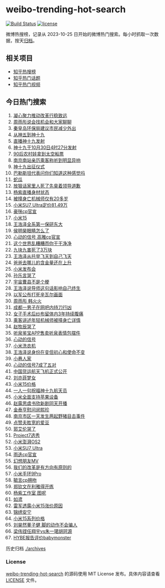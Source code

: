 # weibo-trending-hot-search

[![Build Status](https://github.com/justjavac/weibo-trending-hot-search/workflows/ci/badge.svg?branch=master)](https://github.com/justjavac/weibo-trending-hot-search/actions)
[![license](https://img.shields.io/github/license/justjavac/weibo-trending-hot-search)](https://github.com/justjavac/weibo-trending-hot-search/blob/master/LICENSE)

微博热搜榜，记录从 2023-10-25 日开始的微博热门搜索。每小时抓取一次数据，按天[归档](./archives)。

## 相关项目

- [知乎热搜榜](https://github.com/justjavac/zhihu-trending-top-search)
- [知乎热门话题](https://github.com/justjavac/zhihu-trending-hot-questions)
- [知乎热门视频](https://github.com/justjavac/zhihu-trending-hot-video)

## 今日热门搜索

<!-- BEGIN -->
<!-- 最后更新时间 Wed Oct 30 2024 03:18:54 GMT+0800 (China Standard Time) -->

1. [凝心聚力推动改革行稳致远](https://s.weibo.com//weibo?q=%23%E5%87%9D%E5%BF%83%E8%81%9A%E5%8A%9B%E6%8E%A8%E5%8A%A8%E6%94%B9%E9%9D%A9%E8%A1%8C%E7%A8%B3%E8%87%B4%E8%BF%9C%23&Refer=new_time)
1. [周雨彤说会找机会和大家聊聊](https://s.weibo.com//weibo?q=%E5%91%A8%E9%9B%A8%E5%BD%A4%E8%AF%B4%E4%BC%9A%E6%89%BE%E6%9C%BA%E4%BC%9A%E5%92%8C%E5%A4%A7%E5%AE%B6%E8%81%8A%E8%81%8A&t=31&band_rank=1&Refer=top)
1. [秦皇岛环保局建议市民减少外出](https://s.weibo.com//weibo?q=%23%E7%A7%A6%E7%9A%87%E5%B2%9B%E7%8E%AF%E4%BF%9D%E5%B1%80%E5%BB%BA%E8%AE%AE%E5%B8%82%E6%B0%91%E5%87%8F%E5%B0%91%E5%A4%96%E5%87%BA%23&t=31&band_rank=4&Refer=top)
1. [从神五到神十九](https://s.weibo.com//weibo?q=%23%E4%BB%8E%E7%A5%9E%E4%BA%94%E5%88%B0%E7%A5%9E%E5%8D%81%E4%B9%9D%23&t=31&band_rank=3&Refer=top)
1. [直播神十九发射](https://s.weibo.com//weibo?q=%23%E7%9B%B4%E6%92%AD%E7%A5%9E%E5%8D%81%E4%B9%9D%E5%8F%91%E5%B0%84%23&t=31&band_rank=1&Refer=top)
1. [神十九于10月30日4时27分发射](https://s.weibo.com//weibo?q=%23%E7%A5%9E%E5%8D%81%E4%B9%9D%E4%BA%8E10%E6%9C%8830%E6%97%A54%E6%97%B627%E5%88%86%E5%8F%91%E5%B0%84%23&t=31&band_rank=8&Refer=top)
1. [90后农村娃拿到太空船票](https://s.weibo.com//weibo?q=%2390%E5%90%8E%E5%86%9C%E6%9D%91%E5%A8%83%E6%8B%BF%E5%88%B0%E5%A4%AA%E7%A9%BA%E8%88%B9%E7%A5%A8%23&t=31&band_rank=10&Refer=top)
1. [南京南站亲历乘客称听到明显异响](https://s.weibo.com//weibo?q=%23%E5%8D%97%E4%BA%AC%E5%8D%97%E7%AB%99%E4%BA%B2%E5%8E%86%E4%B9%98%E5%AE%A2%E7%A7%B0%E5%90%AC%E5%88%B0%E6%98%8E%E6%98%BE%E5%BC%82%E5%93%8D%23&t=31&band_rank=2&Refer=top)
1. [神十九出征仪式](https://s.weibo.com//weibo?q=%23%E7%A5%9E%E5%8D%81%E4%B9%9D%E5%87%BA%E5%BE%81%E4%BB%AA%E5%BC%8F%23&t=31&band_rank=8&Refer=top)
1. [巴勒斯坦代表问你们知道这种感觉吗](https://s.weibo.com//weibo?q=%23%E5%B7%B4%E5%8B%92%E6%96%AF%E5%9D%A6%E4%BB%A3%E8%A1%A8%E9%97%AE%E4%BD%A0%E4%BB%AC%E7%9F%A5%E9%81%93%E8%BF%99%E7%A7%8D%E6%84%9F%E8%A7%89%E5%90%97%23&t=31&band_rank=6&Refer=top)
1. [蛇瓜](https://s.weibo.com//weibo?q=%E8%9B%87%E7%93%9C&t=31&band_rank=4&Refer=top)
1. [放狠话家里人死了先臭着领导道歉](https://s.weibo.com//weibo?q=%23%E6%94%BE%E7%8B%A0%E8%AF%9D%E5%AE%B6%E9%87%8C%E4%BA%BA%E6%AD%BB%E4%BA%86%E5%85%88%E8%87%AD%E7%9D%80%E9%A2%86%E5%AF%BC%E9%81%93%E6%AD%89%23&t=31&band_rank=13&Refer=top)
1. [杨紫直播身材状态](https://s.weibo.com//weibo?q=%23%E6%9D%A8%E7%B4%AB%E7%9B%B4%E6%92%AD%E8%BA%AB%E6%9D%90%E7%8A%B6%E6%80%81%23&t=31&band_rank=11&Refer=top)
1. [被撞身亡机械师仅有20多岁](https://s.weibo.com//weibo?q=%23%E8%A2%AB%E6%92%9E%E8%BA%AB%E4%BA%A1%E6%9C%BA%E6%A2%B0%E5%B8%88%E4%BB%85%E6%9C%8920%E5%A4%9A%E5%B2%81%23&t=31&band_rank=12&Refer=top)
1. [小米SU7 Ultra定价81.49万](https://s.weibo.com//weibo?q=%E5%B0%8F%E7%B1%B3SU7%20Ultra%E5%AE%9A%E4%BB%B781.49%E4%B8%87&t=31&band_rank=5&Refer=top)
1. [豪咪cp官宣](https://s.weibo.com//weibo?q=%23%E8%B1%AA%E5%92%AAcp%E5%AE%98%E5%AE%A3%23&t=31&band_rank=15&Refer=top)
1. [小米15](https://s.weibo.com//weibo?q=%23%E5%B0%8F%E7%B1%B315%23&t=31&band_rank=18&Refer=top)
1. [王浩泽全系第一保研东大](https://s.weibo.com//weibo?q=%23%E7%8E%8B%E6%B5%A9%E6%B3%BD%E5%85%A8%E7%B3%BB%E7%AC%AC%E4%B8%80%E4%BF%9D%E7%A0%94%E4%B8%9C%E5%A4%A7%23&t=31&band_rank=26&Refer=top)
1. [侯明昊眼睛怎么了](https://s.weibo.com//weibo?q=%E4%BE%AF%E6%98%8E%E6%98%8A%E7%9C%BC%E7%9D%9B%E6%80%8E%E4%B9%88%E4%BA%86&t=31&band_rank=42&Refer=top)
1. [心动的信号 高雅cp官宣](https://s.weibo.com//weibo?q=%E5%BF%83%E5%8A%A8%E7%9A%84%E4%BF%A1%E5%8F%B7%20%E9%AB%98%E9%9B%85cp%E5%AE%98%E5%AE%A3&t=31&band_rank=7&Refer=top)
1. [这个世界乱糟糟而你干干净净](https://s.weibo.com//weibo?q=%23%E8%BF%99%E4%B8%AA%E4%B8%96%E7%95%8C%E4%B9%B1%E7%B3%9F%E7%B3%9F%E8%80%8C%E4%BD%A0%E5%B9%B2%E5%B9%B2%E5%87%80%E5%87%80%23&t=31&band_rank=17&Refer=top)
1. [九块九害死了3万块](https://s.weibo.com//weibo?q=%E4%B9%9D%E5%9D%97%E4%B9%9D%E5%AE%B3%E6%AD%BB%E4%BA%863%E4%B8%87%E5%9D%97&t=31&band_rank=23&Refer=top)
1. [王浩泽从托举飞天到自己飞天](https://s.weibo.com//weibo?q=%23%E7%8E%8B%E6%B5%A9%E6%B3%BD%E4%BB%8E%E6%89%98%E4%B8%BE%E9%A3%9E%E5%A4%A9%E5%88%B0%E8%87%AA%E5%B7%B1%E9%A3%9E%E5%A4%A9%23&t=31&band_rank=22&Refer=top)
1. [爸爸去哪儿的含金量还在上升](https://s.weibo.com//weibo?q=%E7%88%B8%E7%88%B8%E5%8E%BB%E5%93%AA%E5%84%BF%E7%9A%84%E5%90%AB%E9%87%91%E9%87%8F%E8%BF%98%E5%9C%A8%E4%B8%8A%E5%8D%87&t=31&band_rank=21&Refer=top)
1. [小米发布会](https://s.weibo.com//weibo?q=%E5%B0%8F%E7%B1%B3%E5%8F%91%E5%B8%83%E4%BC%9A&t=31&band_rank=19&Refer=top)
1. [孙乐言哭了](https://s.weibo.com//weibo?q=%23%E5%AD%99%E4%B9%90%E8%A8%80%E5%93%AD%E4%BA%86%23&t=31&band_rank=22&Refer=top)
1. [宇宙曹县不是个梗](https://s.weibo.com//weibo?q=%23%E5%AE%87%E5%AE%99%E6%9B%B9%E5%8E%BF%E4%B8%8D%E6%98%AF%E4%B8%AA%E6%A2%97%23&t=31&band_rank=16&Refer=top)
1. [王浩泽说导师这句话影响自己终生](https://s.weibo.com//weibo?q=%23%E7%8E%8B%E6%B5%A9%E6%B3%BD%E8%AF%B4%E5%AF%BC%E5%B8%88%E8%BF%99%E5%8F%A5%E8%AF%9D%E5%BD%B1%E5%93%8D%E8%87%AA%E5%B7%B1%E7%BB%88%E7%94%9F%23&t=31&band_rank=25&Refer=top)
1. [以军公布打死辛瓦尔画面](https://s.weibo.com//weibo?q=%23%E4%BB%A5%E5%86%9B%E5%85%AC%E5%B8%83%E6%89%93%E6%AD%BB%E8%BE%9B%E7%93%A6%E5%B0%94%E7%94%BB%E9%9D%A2%23&t=31&band_rank=28&Refer=top)
1. [周雨彤 韩火火](https://s.weibo.com//weibo?q=%E5%91%A8%E9%9B%A8%E5%BD%A4%20%E9%9F%A9%E7%81%AB%E7%81%AB&t=31&band_rank=33&Refer=top)
1. [成都一男子在网吧内持刀行凶](https://s.weibo.com//weibo?q=%23%E6%88%90%E9%83%BD%E4%B8%80%E7%94%B7%E5%AD%90%E5%9C%A8%E7%BD%91%E5%90%A7%E5%86%85%E6%8C%81%E5%88%80%E8%A1%8C%E5%87%B6%23&t=31&band_rank=32&Refer=top)
1. [女子手术后纱布留体内3年持续腹痛](https://s.weibo.com//weibo?q=%23%E5%A5%B3%E5%AD%90%E6%89%8B%E6%9C%AF%E5%90%8E%E7%BA%B1%E5%B8%83%E7%95%99%E4%BD%93%E5%86%853%E5%B9%B4%E6%8C%81%E7%BB%AD%E8%85%B9%E7%97%9B%23&t=31&band_rank=14&Refer=top)
1. [乘客讲述年轻机械师被撞身亡详情](https://s.weibo.com//weibo?q=%23%E4%B9%98%E5%AE%A2%E8%AE%B2%E8%BF%B0%E5%B9%B4%E8%BD%BB%E6%9C%BA%E6%A2%B0%E5%B8%88%E8%A2%AB%E6%92%9E%E8%BA%AB%E4%BA%A1%E8%AF%A6%E6%83%85%23&t=31&band_rank=16&Refer=top)
1. [赵牧辰哭了](https://s.weibo.com//weibo?q=%23%E8%B5%B5%E7%89%A7%E8%BE%B0%E5%93%AD%E4%BA%86%23&t=31&band_rank=24&Refer=top)
1. [听泉鉴宝APP售卖听泉表情包摆件](https://s.weibo.com//weibo?q=%23%E5%90%AC%E6%B3%89%E9%89%B4%E5%AE%9DAPP%E5%94%AE%E5%8D%96%E5%90%AC%E6%B3%89%E8%A1%A8%E6%83%85%E5%8C%85%E6%91%86%E4%BB%B6%23&t=31&band_rank=34&Refer=top)
1. [心动的信号](https://s.weibo.com//weibo?q=%E5%BF%83%E5%8A%A8%E7%9A%84%E4%BF%A1%E5%8F%B7&t=31&band_rank=44&Refer=top)
1. [小米洗衣机](https://s.weibo.com//weibo?q=%E5%B0%8F%E7%B1%B3%E6%B4%97%E8%A1%A3%E6%9C%BA&t=31&band_rank=9&Refer=top)
1. [王浩泽说身份在变但初心和使命不变](https://s.weibo.com//weibo?q=%23%E7%8E%8B%E6%B5%A9%E6%B3%BD%E8%AF%B4%E8%BA%AB%E4%BB%BD%E5%9C%A8%E5%8F%98%E4%BD%86%E5%88%9D%E5%BF%83%E5%92%8C%E4%BD%BF%E5%91%BD%E4%B8%8D%E5%8F%98%23&t=31&band_rank=22&Refer=top)
1. [小巷人家](https://s.weibo.com//weibo?q=%E5%B0%8F%E5%B7%B7%E4%BA%BA%E5%AE%B6&t=31&band_rank=42&Refer=top)
1. [心动的信号7成了五对](https://s.weibo.com//weibo?q=%23%E5%BF%83%E5%8A%A8%E7%9A%84%E4%BF%A1%E5%8F%B77%E6%88%90%E4%BA%86%E4%BA%94%E5%AF%B9%23&t=31&band_rank=20&Refer=top)
1. [中国货运航天飞机正式公开](https://s.weibo.com//weibo?q=%23%E4%B8%AD%E5%9B%BD%E8%B4%A7%E8%BF%90%E8%88%AA%E5%A4%A9%E9%A3%9E%E6%9C%BA%E6%AD%A3%E5%BC%8F%E5%85%AC%E5%BC%80%23&t=31&band_rank=10&Refer=top)
1. [刘亦菲梦女](https://s.weibo.com//weibo?q=%E5%88%98%E4%BA%A6%E8%8F%B2%E6%A2%A6%E5%A5%B3&t=31&band_rank=25&Refer=top)
1. [小米15价格](https://s.weibo.com//weibo?q=%E5%B0%8F%E7%B1%B315%E4%BB%B7%E6%A0%BC&t=31&band_rank=31&Refer=top)
1. [一人一句祝福神十九航天员](https://s.weibo.com//weibo?q=%23%E4%B8%80%E4%BA%BA%E4%B8%80%E5%8F%A5%E7%A5%9D%E7%A6%8F%E7%A5%9E%E5%8D%81%E4%B9%9D%E8%88%AA%E5%A4%A9%E5%91%98%23&t=31&band_rank=50&Refer=top)
1. [小米全面支持苹果设备](https://s.weibo.com//weibo?q=%E5%B0%8F%E7%B1%B3%E5%85%A8%E9%9D%A2%E6%94%AF%E6%8C%81%E8%8B%B9%E6%9E%9C%E8%AE%BE%E5%A4%87&t=31&band_rank=37&Refer=top)
1. [赵露思虞书欣新剧同天开播](https://s.weibo.com//weibo?q=%23%E8%B5%B5%E9%9C%B2%E6%80%9D%E8%99%9E%E4%B9%A6%E6%AC%A3%E6%96%B0%E5%89%A7%E5%90%8C%E5%A4%A9%E5%BC%80%E6%92%AD%23&t=31&band_rank=30&Refer=top)
1. [金泰亨慰问闵熙珍](https://s.weibo.com//weibo?q=%E9%87%91%E6%B3%B0%E4%BA%A8%E6%85%B0%E9%97%AE%E9%97%B5%E7%86%99%E7%8F%8D&t=31&band_rank=29&Refer=top)
1. [南京市区一天发生两起野猪目击事件](https://s.weibo.com//weibo?q=%23%E5%8D%97%E4%BA%AC%E5%B8%82%E5%8C%BA%E4%B8%80%E5%A4%A9%E5%8F%91%E7%94%9F%E4%B8%A4%E8%B5%B7%E9%87%8E%E7%8C%AA%E7%9B%AE%E5%87%BB%E4%BA%8B%E4%BB%B6%23&t=31&band_rank=36&Refer=top)
1. [点赞夫胜宽的爱豆](https://s.weibo.com//weibo?q=%E7%82%B9%E8%B5%9E%E5%A4%AB%E8%83%9C%E5%AE%BD%E7%9A%84%E7%88%B1%E8%B1%86&t=31&band_rank=38&Refer=top)
1. [郭艾伦哭了](https://s.weibo.com//weibo?q=%23%E9%83%AD%E8%89%BE%E4%BC%A6%E5%93%AD%E4%BA%86%23&t=31&band_rank=28&Refer=top)
1. [Project7选秀](https://s.weibo.com//weibo?q=%23Project7%E9%80%89%E7%A7%80%23&t=31&band_rank=50&Refer=top)
1. [小米澎湃OS2](https://s.weibo.com//weibo?q=%23%E5%B0%8F%E7%B1%B3%E6%BE%8E%E6%B9%83OS2%23&t=31&band_rank=39&Refer=top)
1. [小米SU7 Ultra](https://s.weibo.com//weibo?q=%E5%B0%8F%E7%B1%B3SU7%20Ultra&t=31&band_rank=27&Refer=top)
1. [雨迭cp官宣](https://s.weibo.com//weibo?q=%23%E9%9B%A8%E8%BF%ADcp%E5%AE%98%E5%AE%A3%23&t=31&band_rank=35&Refer=top)
1. [幻想朋友MV](https://s.weibo.com//weibo?q=%E5%B9%BB%E6%83%B3%E6%9C%8B%E5%8F%8BMV&t=31&band_rank=49&Refer=top)
1. [我们的改革是有方向有原则的](https://s.weibo.com//weibo?q=%23%E6%88%91%E4%BB%AC%E7%9A%84%E6%94%B9%E9%9D%A9%E6%98%AF%E6%9C%89%E6%96%B9%E5%90%91%E6%9C%89%E5%8E%9F%E5%88%99%E7%9A%84%23&Refer=new_time)
1. [小米手环9Pro](https://s.weibo.com//weibo?q=%23%E5%B0%8F%E7%B1%B3%E6%89%8B%E7%8E%AF9Pro%23&t=31&band_rank=34&Refer=top)
1. [毓言cp拥吻](https://s.weibo.com//weibo?q=%23%E6%AF%93%E8%A8%80cp%E6%8B%A5%E5%90%BB%23&t=31&band_rank=41&Refer=top)
1. [郑钦文在利雅得开练](https://s.weibo.com//weibo?q=%23%E9%83%91%E9%92%A6%E6%96%87%E5%9C%A8%E5%88%A9%E9%9B%85%E5%BE%97%E5%BC%80%E7%BB%83%23&t=31&band_rank=46&Refer=top)
1. [杨紫工作室 图呢](https://s.weibo.com//weibo?q=%E6%9D%A8%E7%B4%AB%E5%B7%A5%E4%BD%9C%E5%AE%A4%20%E5%9B%BE%E5%91%A2&t=31&band_rank=40&Refer=top)
1. [如鸢](https://s.weibo.com//weibo?q=%23%E5%A6%82%E9%B8%A2%23&t=31&band_rank=39&Refer=top)
1. [雷军透露小米15涨价原因](https://s.weibo.com//weibo?q=%23%E9%9B%B7%E5%86%9B%E9%80%8F%E9%9C%B2%E5%B0%8F%E7%B1%B315%E6%B6%A8%E4%BB%B7%E5%8E%9F%E5%9B%A0%23&t=31&band_rank=48&Refer=top)
1. [锦绣安宁](https://s.weibo.com//weibo?q=%E9%94%A6%E7%BB%A3%E5%AE%89%E5%AE%81&t=31&band_rank=43&Refer=top)
1. [小米15系列价格](https://s.weibo.com//weibo?q=%23%E5%B0%8F%E7%B1%B315%E7%B3%BB%E5%88%97%E4%BB%B7%E6%A0%BC%23&t=31&band_rank=48&Refer=top)
1. [刘昊然董子健 脚的动作不会骗人](https://s.weibo.com//weibo?q=%E5%88%98%E6%98%8A%E7%84%B6%E8%91%A3%E5%AD%90%E5%81%A5%20%E8%84%9A%E7%9A%84%E5%8A%A8%E4%BD%9C%E4%B8%8D%E4%BC%9A%E9%AA%97%E4%BA%BA&t=31&band_rank=45&Refer=top)
1. [梁伟铿任翔宇vs朱一珺胡珂源](https://s.weibo.com//weibo?q=%E6%A2%81%E4%BC%9F%E9%93%BF%E4%BB%BB%E7%BF%94%E5%AE%87vs%E6%9C%B1%E4%B8%80%E7%8F%BA%E8%83%A1%E7%8F%82%E6%BA%90&t=31&band_rank=47&Refer=top)
1. [HYBE报告评价babymonster](https://s.weibo.com//weibo?q=HYBE%E6%8A%A5%E5%91%8A%E8%AF%84%E4%BB%B7babymonster&t=31&band_rank=49&Refer=top)

<!-- END -->

历史归档 [./archives](./archives)

### License

[weibo-trending-hot-search](https://github.com/justjavac/weibo-trending-hot-search) 的源码使用 MIT License
发布。具体内容请查看 [LICENSE](./LICENSE) 文件。
